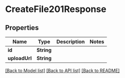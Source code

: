 # CreateFile201Response

## Properties
Name | Type | Description | Notes
------------ | ------------- | ------------- | -------------
**id** | **String** |  | 
**uploadUrl** | **String** |  | 

[[Back to Model list]](../README.md#documentation-for-models) [[Back to API list]](../README.md#documentation-for-api-endpoints) [[Back to README]](../README.md)


